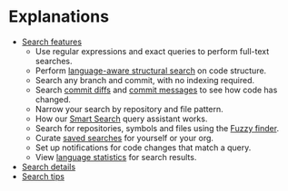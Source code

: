 # Explanations

- [Search features](features.md)
  - Use regular expressions and exact queries to perform full-text searches.
  - Perform [language-aware structural search](features.md#language-aware-structural-code-search) on code structure.
  - Search any branch and commit, with no indexing required.
  - Search [commit diffs](features.md#commit-diff-search) and [commit messages](features.md#commit-message-search) to see how code has changed.
  - Narrow your search by repository and file pattern.
  - How our [Smart Search](features.md#smart-search) query assistant works.
  - Search for repositories, symbols and files using the [Fuzzy finder](features.md#fuzzy-search).
  - Curate [saved searches](features.md#saved-searches) for yourself or your org.
  - Set up notifications for code changes that match a query.
  - View [language statistics](features.md#statistics) for search results.
- [Search details](search_details.md)
- [Search tips](tips.md)
